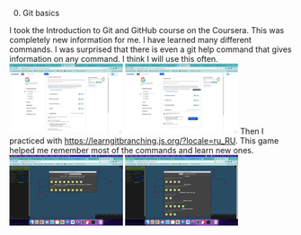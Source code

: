 0. Git basics

I took the Introduction to Git and GitHub course on the Coursera. This was completely new information for me. I have learned many different commands. I was surprised that there is even a git help command that gives information on any command. I think I will use this often.
<img src="images/Coursera1.png" alt="result1" width="40%">
<img src="images/Coursera2.png" alt="result2" width="40%">
Then I practiced with https://learngitbranching.js.org/?locale=ru_RU. This game helped me remember most of the commands and learn new ones.
<img src="images/learngitbranching2.png" alt="result1" width="40%">
<img src="images/learngitbrandhing1.png" alt="result2" width="40%">
